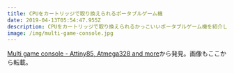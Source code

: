 ```yaml
---
title: CPUをカートリッジで取り換えられるポータブルゲーム機
date: 2019-04-13T05:54:47.955Z
description: CPUをカートリッジで取り換えられるかっこいいポータブルゲーム機を紹介します。
image: /img/multi-game-console.jpg
---
```

[Multi game console - Attiny85, Atmega328 and more](https://hackaday.io/project/164736-multi-game-console-attiny85-atmega328-and-more)から発見。画像もここから転載。
